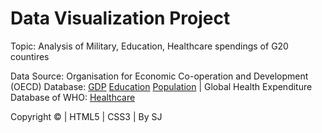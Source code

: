 # Data Visualization Project 

Topic: Analysis of Military, Education, Healthcare spendings of G20 countires 

Data Source: Organisation for Economic Co-operation and Development (OECD) Database: <a href="https://data.oecd.org/gdp/gross-domestic-product-gdp.htm">GDP</a>  <a href="https://nces.ed.gov/programs/digest/d17/tables/dt17_605.20.asp">Education</a> <a href="https://stats.oecd.org/Index.aspx?DataSetCode=EDU_DEM"> Population</a> | Global Health Expenditure Database of WHO: <a href="https://nces.ed.gov/programs/digest/d17/tables/dt17_605.20.asp">Healthcare</a></p>

Copyright &copy; <script>var d = new Date();document.write(d.getFullYear());</script> 
| HTML5 | CSS3 | By SJ
